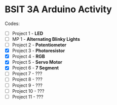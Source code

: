 # BSIT 3A Arduino Activity
 
Codes:
- [ ] Project 1 - **LED**
- [ ] MP 1 - **Alternating Blinky Lights**
- [ ] Project 2 - **Potentiometer**
- [x] Project 3 - **Photoresistor**
- [x] Project 4 - **RGB**
- [x] Project 5 - **Servo Motor**
- [x] Project 6 - **7 Segment**
- [ ] Project 7 - ???
- [ ] Project 8 - ???
- [ ] Project 9 - ???
- [ ] Project 10 - ???
- [ ] Project 11 - ???
